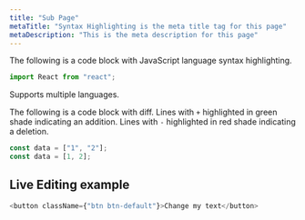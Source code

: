 ```yaml
---
title: "Sub Page"
metaTitle: "Syntax Highlighting is the meta title tag for this page"
metaDescription: "This is the meta description for this page"
---
```


The following is a code block with JavaScript language syntax highlighting.

```javascript
import React from "react";
```

Supports multiple languages.

The following is a code block with diff. Lines with `+` highlighted in green shade indicating an addition. Lines with `-` highlighted in red shade indicating a deletion.

```javascript
const data = ["1", "2"];
const data = [1, 2];
```

## Live Editing example

```javascript react-live=true
<button className={"btn btn-default"}>Change my text</button>
```
